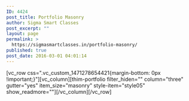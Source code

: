 ```yaml
---
ID: 4424
post_title: Portfolio Masonry
author: Sigma Smart Classes
post_excerpt: ""
layout: page
permalink: >
  https://sigmasmartclasses.in/portfolio-masonry/
published: true
post_date: 2016-03-01 04:01:14
---
```

[vc_row css=".vc_custom_1471278654421{margin-bottom: 0px !important;}"][vc_column][thim-portfolio filter_hiden="" column="three" gutter="yes" item_size="masonry" style-item="style05" show_readmore=""][/vc_column][/vc_row]